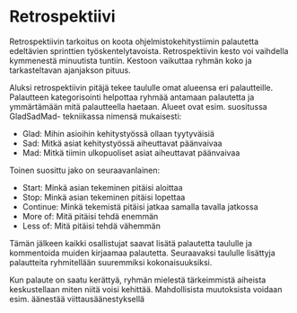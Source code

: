 # Retrospektiivi

Retrospektiivin tarkoitus on koota ohjelmistokehitystiimin palautetta edeltävien sprinttien työskentelytavoista.
Retrospektiivin kesto voi vaihdella kymmenestä minuutista tuntiin. Kestoon vaikuttaa ryhmän koko ja tarkasteltavan ajanjakson pituus.

Aluksi retrospektiivin pitäjä tekee taululle omat alueensa eri palautteille. 
Palautteen kategorisointi helpottaa ryhmää antamaan palautetta ja ymmärtämään mitä palautteella haetaan.
Alueet ovat esim. suositussa GladSadMad- tekniikassa nimensä mukaisesti:
- Glad: Mihin asioihin kehitystyössä ollaan tyytyväisiä
- Sad: Mitkä asiat kehitystyössä aiheuttavat päänvaivaa
- Mad: Mitkä tiimin ulkopuoliset asiat aiheuttavat päänvaivaa

Toinen suosittu jako on seuraavanlainen:
- Start: Minkä asian tekeminen pitäisi aloittaa
- Stop: Minkä asian tekeminen pitäisi lopettaa
- Continue: Minkä tekemistä pitäisi jatkaa samalla tavalla jatkossa
- More of: Mitä pitäisi tehdä enemmän
- Less of: Mitä pitäisi tehdä vähemmän

Tämän jälkeen kaikki osallistujat saavat lisätä palautetta taululle ja kommentoida muiden kirjaamaa palautetta.
Seuraavaksi taululle lisättyja palautteita ryhmitellään suuremmiksi kokonaisuuksiksi.

Kun palaute on saatu kerättyä, ryhmän mielestä tärkeimmistä aiheista keskustellaan miten niitä voisi kehittää. Mahdollisista muutoksista voidaan esim. äänestää viittausäänestyksellä
